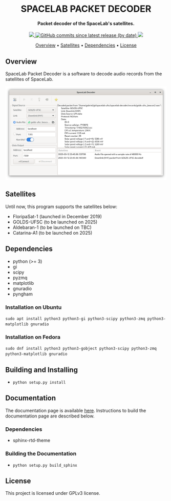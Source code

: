 <h1 align="center">
    SPACELAB PACKET DECODER
    <br>
</h1>

<h4 align="center">Packet decoder of the SpaceLab's satellites.</h4>

<p align="center">
    <a href="https://github.com/spacelab-ufsc/spacelab-decoder">
        <img src="https://img.shields.io/badge/status-development-green?style=for-the-badge">
    </a>
    <a href="https://github.com/spacelab-ufsc/spacelab-decoder/releases">
        <img alt="GitHub commits since latest release (by date)" src="https://img.shields.io/github/commits-since/spacelab-ufsc/spacelab-decoder/latest?style=for-the-badge">
    </a>
    <a href="https://github.com/spacelab-ufsc/spacelab-decoder/blob/master/LICENSE">
        <img src="https://img.shields.io/badge/license-GPL3-yellow?style=for-the-badge">
    </a>
</p>

<p align="center">
    <a href="#overview">Overview</a> •
    <a href="#satellites">Satellites</a> •
    <a href="#dependencies">Dependencies</a> •
    <a href="#license">License</a>
</p>

## Overview

SpaceLab Packet Decoder is a software to decode audio records from the satellites of SpaceLab.

<img src="docs/img/main-window.png" width=""/>

## Satellites

Until now, this program supports the satellites below:

* FloripaSat-1 (launched in December 2019)
* GOLDS-UFSC (to be launched on 2025)
* Aldebaran-1 (to be launched on TBC)
* Catarina-A1 (to be launched on 2025)

## Dependencies

* python (>= 3)
* gi
* scipy
* pyzmq
* matplotlib
* gnuradio
* pyngham

### Installation on Ubuntu

```sudo apt install python3 python3-gi python3-scipy python3-zmq python3-matplotlib gnuradio```

### Installation on Fedora

```sudo dnf install python3 python3-gobject python3-scipy python3-zmq python3-matplotlib gnuradio```

## Building and Installing

* ```python setup.py install```

## Documentation

The documentation page is available [here](https://spacelab-ufsc.github.io/spacelab-decoder/). Instructions to build the documentation page are described below.

### Dependencies

* sphinx-rtd-theme

### Building the Documentation

* ```python setup.py build_sphinx```

## License

This project is licensed under GPLv3 license.
